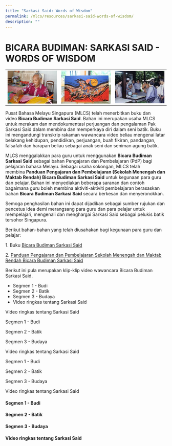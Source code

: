 ```yaml
---
title: "Sarkasi Said: Words of Wisdom"
permalink: /mlcs/resources/sarkasi-said-words-of-wisdom/
description: ""
---
```

BICARA BUDIMAN: SARKASI SAID - WORDS OF WISDOM
==============================================

|  |  |  |
| --- | --- | --- |
| ![Pak Sarkasi Said 1](/images/img_3197.jpeg) | ![Pak Sarkasi Said 2](/images/img_3260.jpeg) | ![Pak Sarkasi Said 3](/images/img_1755.jpeg) |

Pusat Bahasa Melayu Singapura (MLCS) telah menerbitkan buku dan video **Bicara Budiman Sarkasi Said**. Bahan ini merupakan usaha MLCS untuk merakam dan mendokumentasi perjuangan dan pengalaman Pak Sarkasi Said dalam membina dan memperkaya diri dalam seni batik. Buku ini mengandungi transkrip rakaman wawancara video beliau mengenai latar belakang kehidupan, pendidikan, perjuangan, buah fikiran, pandangan, falsafah dan harapan beliau sebagai anak seni dan seniman agung batik.

MLCS menggalakkan para guru untuk menggunakan **Bicara Budiman Sarkasi Said** sebagai bahan Pengajaran dan Pembelajaran (PdP) bagi pelajaran bahasa Melayu. Sebagai usaha sokongan, MLCS telah membina **Panduan Pengajaran dan Pembelajaran (Sekolah Menengah dan Maktab Rendah) Bicara Budiman Sarkasi Said** untuk kegunaan para guru dan pelajar. Bahan ini menyediakan beberapa saranan dan contoh bagaimana guru boleh membina aktiviti-aktiviti pembelajaran berasaskan bahan **Bicara Budiman Sarkasi Said** secara berkesan dan menyeronokkan.

Semoga penghasilan bahan ini dapat dijadikan sebagai sumber rujukan dan pencetus idea demi merangsang para guru dan para pelajar untuk mempelajari, mengenali dan menghargai Sarkasi Said sebagai pelukis batik tersohor Singapura.

Berikut bahan-bahan yang telah diusahakan bagi kegunaan para guru dan pelajar:

1\. Buku [Bicara Budiman Sarkasi Said](https://academyofsingaporeteachers-moe-edu-sg-admin.cwp.sg/docs/librariesprovider6/bicara-budiman-sarkasi-said/bicara-budiman-sarkasi-said-(mlcs).pdf) 

2. [Panduan Pengajaran dan Pembelajaran Sekolah Menengah dan Maktab Rendah Bicara Budiman Sarkasi Said](/files/bicara-budiman-sarkasi-said_-bahan-pengajaran-dan-pembelajaran-(men-jc)_final.pdf)

Berikut ini pula merupakan klip-klip video wawancara Bicara Budiman Sarkasi Said.

*   Segmen 1 - Budi
*   Segmen 2 - Batik
*   Segmen 3 - Budaya
*   Video ringkas tentang Sarkasi Said

Video ringkas tentang Sarkasi Said

Segmen 1 - Budi

Segmen 2 - Batik

Segmen 3 - Budaya

Video ringkas tentang Sarkasi Said

Segmen 1 - Budi

Segmen 2 - Batik

Segmen 3 - Budaya

Video ringkas tentang Sarkasi Said

#### Segmen 1 - Budi 

#### Segmen 2 - Batik 

#### Segmen 3 - Budaya

#### Video ringkas tentang Sarkasi Said